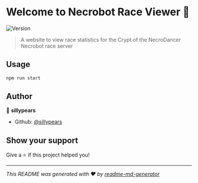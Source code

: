 # Welcome to Necrobot Race Viewer 👋
![Version](https://img.shields.io/badge/version-0.0.1-blue.svg?cacheSeconds=2592000)

> A website to view race statistics for the Crypt of the NecroDancer Necrobot race server

## Usage

```sh
npm run start
```

## Author

👤 **sillypears**

* Github: [@sillypears](https://github.com/sillypears)

## Show your support

Give a ⭐️ if this project helped you!


***
_This README was generated with ❤️ by [readme-md-generator](https://github.com/kefranabg/readme-md-generator)_